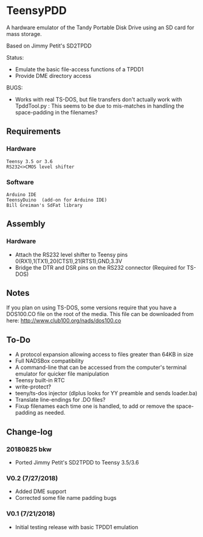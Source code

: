 # TeensyPDD
A hardware emulator of the Tandy Portable Disk Drive using an SD card for mass storage.

Based on Jimmy Petit's SD2TPDD

Status:
* Emulate the basic file-access functions of a TPDD1
* Provide DME directory access

BUGS:
* Works with real TS-DOS, but file transfers don't actually work with TpddTool.py
: This seems to be due to mis-matches in handling the space-padding in the filenames?

## Requirements
### Hardware
```
Teensy 3.5 or 3.6
RS232<>CMOS level shifter
```

### Software
```
Arduino IDE
TeensyDuino  (add-on for Arduino IDE)
Bill Greiman's SdFat library
```

## Assembly
### Hardware
* Attach the RS232 level shifter to Teensy pins 0(RX1),1(TX1),20(CTS1),21(RTS1),GND,3.3V
* Bridge the DTR and DSR pins on the RS232 connector (Required for TS-DOS)

## Notes
If you plan on using TS-DOS, some versions require that you have a DOS100.CO file on the root of the media. This file can be downloaded from here:
http://www.club100.org/nads/dos100.co

## To-Do
* A protocol expansion allowing access to files greater than 64KB in size
* Full NADSBox compatibility
* A command-line that can be accessed from the computer's terminal emulator for quicker file manipulation
* Teensy built-in RTC
* write-protect?
* teeny/ts-dos injector (dlplus looks for YY preamble and sends loader.ba)
* Translate line-endings for .DO files?
* Fixup filenames each time one is handled, to add or remove the space-padding as needed.


## Change-log
### 20180825 bkw
* Ported Jimmy Petit's SD2TPDD to Teensy 3.5/3.6

### V0.2 (7/27/2018)
* Added DME support
* Corrected some file name padding bugs

### V0.1 (7/21/2018)
* Initial testing release with basic TPDD1 emulation
